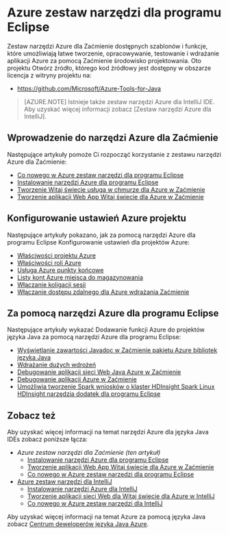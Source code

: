 <properties
    pageTitle="Azure zestaw narzędzi dla Zaćmienie | Microsoft Azure"
    description="Dowiedz się więcej o Azure zestaw narzędzi dla programu Eclipse."
    services=""
    documentationCenter="java"
    authors="rmcmurray"
    manager="wpickett"
    editor=""/>

<tags
    ms.service="multiple"
    ms.workload="na"
    ms.tgt_pltfrm="multiple"
    ms.devlang="Java"
    ms.topic="article"
    ms.date="09/20/2016" 
    ms.author="robmcm;asirveda"/>

<!-- Legacy MSDN URL = https://msdn.microsoft.com/library/azure/hh694271.aspx -->

# <a name="azure-toolkit-for-eclipse"></a>Azure zestaw narzędzi dla programu Eclipse

Zestaw narzędzi Azure dla Zaćmienie dostępnych szablonów i funkcje, które umożliwiają łatwe tworzenie, opracowywanie, testowanie i wdrażanie aplikacji Azure za pomocą Zaćmienie środowisko projektowania. Oto projektu Otwórz źródło, którego kod źródłowy jest dostępny w obszarze licencja z witryny projektu na:

* <https://github.com/Microsoft/Azure-Tools-for-Java>

> [AZURE.NOTE] Istnieje także zestaw narzędzi Azure dla IntelliJ IDE. Aby uzyskać więcej informacji zobacz [Zestaw narzędzi Azure dla IntelliJ].

## <a name="getting-started-with-the-azure-toolkit-for-eclipse"></a>Wprowadzenie do narzędzi Azure dla Zaćmienie

Następujące artykuły pomoże Ci rozpocząć korzystanie z zestawu narzędzi Azure dla Zaćmienie:

* [Co nowego w Azure zestaw narzędzi dla programu Eclipse]
* [Instalowanie narzędzi Azure dla programu Eclipse]
* [Tworzenie Witaj świecie usługa w chmurze dla Azure w Zaćmienie]
* [Tworzenie aplikacji Web App Witaj świecie dla Azure w Zaćmienie]

## <a name="configuring-azure-project-settings"></a>Konfigurowanie ustawień Azure projektu

Następujące artykuły pokazano, jak za pomocą narzędzi Azure dla programu Eclipse Konfigurowanie ustawień dla projektów Azure:

* [Właściwości projektu Azure]
* [Właściwości roli Azure]
* [Usługa Azure punkty końcowe]
* [Listy kont Azure miejsca do magazynowania]
* [Włączanie koligacji sesji]
* [Włączanie dostępu zdalnego dla Azure wdrażania Zaćmienie]

## <a name="using-the-azure-toolkit-for-eclipse"></a>Za pomocą narzędzi Azure dla programu Eclipse

Następujące artykuły wykazać Dodawanie funkcji Azure do projektów języka Java za pomocą narzędzi Azure dla programu Eclipse:

* [Wyświetlanie zawartości Javadoc w Zaćmienie pakietu Azure bibliotek języka Java]
* [Wdrażanie dużych wdrożeń]
* [Debugowanie aplikacji sieci Web Java Azure w Zaćmienie]
* [Debugowanie aplikacji Azure w Zaćmienie]
* [Umożliwia tworzenie Spark wniosków o klaster HDInsight Spark Linux HDInsight narzędzia dodatek dla programu Eclipse][HDInsight Tools Plugin for Eclipse]

## <a name="see-also"></a>Zobacz też

Aby uzyskać więcej informacji na temat narzędzi Azure dla języka Java IDEs zobacz poniższe łącza:

- *Azure zestaw narzędzi dla Zaćmienie (ten artykuł)*
  - [Instalowanie narzędzi Azure dla programu Eclipse]
  - [Tworzenie aplikacji Web App Witaj świecie dla Azure w Zaćmienie]
  - [Co nowego w Azure zestaw narzędzi dla programu Eclipse]
- [Azure zestaw narzędzi dla IntelliJ]
  - [Instalowanie narzędzi Azure dla IntelliJ]
  - [Tworzenie aplikacji sieci Web dla Witaj świecie dla Azure w IntelliJ]
  - [Co nowego w Azure zestaw narzędzi dla IntelliJ]

Aby uzyskać więcej informacji na temat Azure za pomocą języka Java zobacz [Centrum deweloperów języka Java Azure].

<!-- URL List -->

[Azure Toolkit for Eclipse]: ./azure-toolkit-for-eclipse.md
[Azure zestaw narzędzi dla IntelliJ]: ./azure-toolkit-for-intellij.md
[Tworzenie aplikacji Web App Witaj świecie dla Azure w Zaćmienie]: ./app-service-web/app-service-web-eclipse-create-hello-world-web-app.md
[Tworzenie aplikacji sieci Web dla Witaj świecie dla Azure w IntelliJ]: ./app-service-web/app-service-web-intellij-create-hello-world-web-app.md
[Instalowanie narzędzi Azure dla programu Eclipse]: ./azure-toolkit-for-eclipse-installation.md
[Instalowanie narzędzi Azure dla IntelliJ]: ./azure-toolkit-for-intellij-installation.md
[Co nowego w Azure zestaw narzędzi dla programu Eclipse]: ./azure-toolkit-for-eclipse-whats-new.md
[Co nowego w Azure zestaw narzędzi dla IntelliJ]: ./azure-toolkit-for-intellij-whats-new.md

[Centrum deweloperów języka Java Azure]: https://azure.microsoft.com/develop/java/

[Właściwości projektu Azure]: ./azure-toolkit-for-eclipse-azure-project-properties.md
[Właściwości roli Azure]: ./azure-toolkit-for-eclipse-azure-role-properties.md
[Usługa Azure punkty końcowe]: ./azure-toolkit-for-eclipse-azure-service-endpoints.md
[Listy kont Azure miejsca do magazynowania]: ./azure-toolkit-for-eclipse-azure-storage-account-list.md
[Tworzenie Witaj świecie usługa w chmurze dla Azure w Zaćmienie]: ./azure-toolkit-for-eclipse-creating-a-hello-world-application.md
[Debugowanie aplikacji Azure w Zaćmienie]: ./azure-toolkit-for-eclipse-debugging-azure-applications.md
[Debugowanie aplikacji sieci Web Java Azure w Zaćmienie]: ./app-service-web/app-service-web-debug-java-web-app-in-eclipse.md
[Wdrażanie dużych wdrożeń]: ./azure-toolkit-for-eclipse-deploying-large-deployments.md
[Wyświetlanie zawartości Javadoc w Zaćmienie pakietu Azure bibliotek języka Java]: ./azure-toolkit-for-eclipse-displaying-javadoc-content-for-azure-libraries.md
[Włączanie dostępu zdalnego dla Azure wdrażania Zaćmienie]: ./azure-toolkit-for-eclipse-enabling-remote-access-for-azure-deployments.md
[Włączanie koligacji sesji]: ./azure-toolkit-for-eclipse-enable-session-affinity.md
[HDInsight Tools Plugin for Eclipse]: ./hdinsight/hdinsight-apache-spark-eclipse-tool-plugin.md
[How to Authenticate Web Users with Azure Access Control Service Using Eclipse]: ./active-directory/active-directory-java-authenticate-users-access-control-eclipse.md

<!-- [How to Maintain Session Data with Session Affinity]: http://go.microsoft.com/fwlink/?LinkID=699539 -->
<!-- [How to Use Co-located Caching]: http://go.microsoft.com/fwlink/?LinkID=699542 -->
<!-- [How to Use Dedicated Caching]: http://go.microsoft.com/fwlink/?LinkID=699543 -->
<!-- [How to Use JMS with AMQP 1.0 in Azure with Eclipse]: http://go.microsoft.com/fwlink/?LinkID=699544 -->
<!-- [How to Use SSL Offloading]: http://go.microsoft.com/fwlink/?LinkID=699545 -->
<!-- [SSL Offloading]: http://go.microsoft.com/fwlink/?LinkID=699549 -->
<!-- [Using the Azure Service Runtime Library in JSP]: http://go.microsoft.com/fwlink/?LinkID=699551 -->
